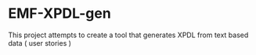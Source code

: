 # EMF-XPDL-gen
This project attempts to create a tool that generates XPDL from text based data ( user stories )
